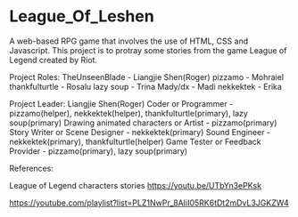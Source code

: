# League_Of_Leshen

A web-based RPG game that involves the use of HTML, CSS and Javascript. This project is to protray some stories from the game League of Legend created by Riot.

Project Roles:
TheUnseenBlade - Liangjie Shen(Roger) 
pizzamo - Mohraiel
thankfulturtle - Rosalu
lazy soup - Trina
Mady/dx - Madi
nekkektek - Erika

Project Leader: Liangjie Shen(Roger)
Coder or Programmer - pizzamo(helper), nekkektek(helper), thankfulturtle(primary), lazy soup(primary)
Drawing animated characters or Artist - pizzamo(primary)
Story Writer or Scene Designer - nekkektek(primary)
Sound Engineer - nekkektek(primary), thankfulturtle(helper)
Game Tester or Feedback Provider - pizzamo(primary), lazy soup(primary)

References:

League of Legend characters stories
https://youtu.be/UTbYn3ePKsk

https://youtube.com/playlist?list=PLZ1NwPr_8AIiI05RK6tDt2mDvL3JGKZW4


